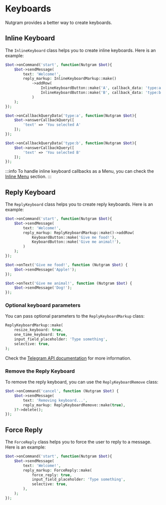 # Keyboards

Nutgram provides a better way to create keyboards.

## Inline Keyboard

The `InlineKeyboard` class helps you to create inline keyboards.
Here is an example:

```php
$bot->onCommand('start', function(Nutgram $bot){
    $bot->sendMessage(
        text: 'Welcome!',
        reply_markup: InlineKeyboardMarkup::make()
            ->addRow(
                InlineKeyboardButton::make('A', callback_data: 'type:a'), 
                InlineKeyboardButton::make('B', callback_data: 'type:b')
            )
    );
});

$bot->onCallbackQueryData('type:a', function(Nutgram $bot){
    $bot->answerCallbackQuery([
        'text' => 'You selected A'
    ]);
});

$bot->onCallbackQueryData('type:b', function(Nutgram $bot){
    $bot->answerCallbackQuery([
        'text' => 'You selected B'
    ]);
});
```

:::info
To handle inline keyboard callbacks as a Menu, you can check the [Inline Menu](/docs/usage/inline_menu) section.
:::

## Reply Keyboard

The `ReplyKeyboard` class helps you to create reply keyboards.
Here is an example:

```php
$bot->onCommand('start', function(Nutgram $bot){
    $bot->sendMessage(
        text: 'Welcome!',
        reply_markup: ReplyKeyboardMarkup::make()->addRow(
            KeyboardButton::make('Give me food!'),
            KeyboardButton::make('Give me animal!'),
        )
    );
});

$bot->onText('Give me food!', function (Nutgram $bot) {
    $bot->sendMessage('Apple!');
});

$bot->onText('Give me animal!', function (Nutgram $bot) {
    $bot->sendMessage('Dog!');
});
```

### Optional keyboard parameters

You can pass optional parameters to the `ReplyKeyboardMarkup` class:

```php
ReplyKeyboardMarkup::make(
    resize_keyboard: true,
    one_time_keyboard: true,
    input_field_placeholder: 'Type something',
    selective: true,
);
```

Check the [Telegram API documentation](https://core.telegram.org/bots/api#replykeyboardmarkup) for more information.

### Remove the Reply Keyboard

To remove the reply keyboard, you can use the `ReplyKeyboardRemove` class:

```php
$bot->onCommand('cancel', function (Nutgram $bot) {
    $bot->sendMessage(
        text: 'Removing keyboard...',
        reply_markup: ReplyKeyboardRemove::make(true),
    )?->delete();
});
```

## Force Reply

The `ForceReply` class helps you to force the user to reply to a message.
Here is an example:

```php
$bot->onCommand('start', function(Nutgram $bot){
    $bot->sendMessage(
        text: 'Welcome!',
        reply_markup: ForceReply::make(
            force_reply: true,
            input_field_placeholder: 'Type something',
            selective: true,
        ),
    );
});
```